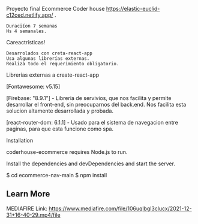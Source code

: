 Proyecto final Ecommerce Coder house https://elastic-euclid-c12ced.netlify.app/ .

    Duraciíon 7 semanas
    Hs 4 semanales.

Careactrísticas!

    Desarrolados con creta-react-app
    Usa algunas librerías externas.
    Realiza todo el requerimiento obligatorio.

Librerías externas a create-react-app

   [Fontawesome: v5.15]
   
   [Firebase: "8.9.1"] - Libreria de servivios, que nos facilita y permite desarrollar el front-end, sin preocuparnos del back.end. Nos facilita esta solucion altamente desarrollada y probada.
   
   [react-router-dom: 6.1.1] - Usado para el sistema de navegacion entre paginas, para que esta funcione como spa.

Installation

coderhouse-ecommerce requires Node.js to run.

Install the dependencies and devDependencies and start the server.

$ cd ecommerce-nav-main 
$ npm install


## Learn More
MEDIAFIRE Link: https://www.mediafire.com/file/106uqlbgl3clucx/2021-12-31+16-40-29.mp4/file
